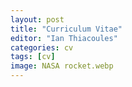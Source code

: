 ```yaml
---
layout: post
title: "Curriculum Vitae"
editor: "Ian Thiacoules"
categories: cv
tags: [cv]
image: NASA rocket.webp
---
```

